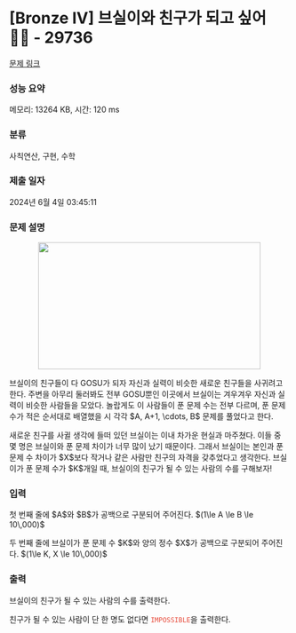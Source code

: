 # [Bronze IV] 브실이와 친구가 되고 싶어 🤸‍♀️ - 29736 

[문제 링크](https://www.acmicpc.net/problem/29736) 

### 성능 요약

메모리: 13264 KB, 시간: 120 ms

### 분류

사칙연산, 구현, 수학

### 제출 일자

2024년 6월 4일 03:45:11

### 문제 설명

<p style="text-align: center;"><img alt="" src="" style="max-width: 100%; height: 229px; width: 400px;"></p>

<p>브실이의 친구들이 다 GOSU가 되자 자신과 실력이 비슷한 새로운 친구들을 사귀려고 한다. 주변을 아무리 둘러봐도 전부 GOSU뿐인 이곳에서 브실이는 겨우겨우 자신과 실력이 비슷한 사람들을 모았다. 놀랍게도 이 사람들이 푼 문제 수는 전부 다르며, 푼 문제 수가 적은 순서대로 배열했을 시 각각 $A, A+1, \cdots, B$ 문제를 풀었다고 한다.</p>

<p>새로운 친구를 사귈 생각에 들떠 있던 브실이는 이내 차가운 현실과 마주쳤다. 이들 중 몇 명은 브실이와 푼 문제 차이가 너무 많이 났기 때문이다. 그래서 브실이는 본인과 푼 문제 수 차이가 $X$보다 작거나 같은 사람만 친구의 자격을 갖추었다고 생각한다. 브실이가 푼 문제 수가 $K$개일 때, 브실이의 친구가 될 수 있는 사람의 수를 구해보자!</p>

### 입력 

 <p>첫 번째 줄에 $A$와 $B$가 공백으로 구분되어 주어진다. $(1\le A \le B \le 10\,000)$</p>

<p>두 번째 줄에 브실이가 푼 문제 수 $K$와 양의 정수 $X$가 공백으로 구분되어 주어진다. $(1\le K, X \le 10\,000)$</p>

### 출력 

 <p>브실이의 친구가 될 수 있는 사람의 수를 출력한다.</p>

<p>친구가 될 수 있는 사람이 단 한 명도 없다면 <span data-darkreader-inline-color="" style="color: rgb(231, 76, 60); --darkreader-inline-color: #e95849;"><code>IMPOSSIBLE</code></span>을 출력한다.</p>

